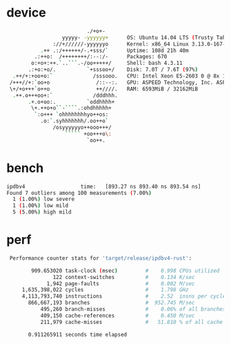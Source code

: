 # device

```bash
                          ./+o+-       
                  yyyyy- -yyyyyy+      OS: Ubuntu 14.04 LTS (Trusty Tahr)
               ://+//////-yyyyyyo      Kernel: x86_64 Linux 3.13.0-167-generic
           .++ .:/++++++/-.+sss/`      Uptime: 108d 21h 40m
         .:++o:  /++++++++/:--:/-      Packages: 670
        o:+o+:++.`..```.-/oo+++++/     Shell: bash 4.3.11
       .:+o:+o/.          `+sssoo+/    Disk: 7.0T / 7.6T (97%)
  .++/+:+oo+o:`             /sssooo.   CPU: Intel Xeon E5-2603 0 @ 8x 1.8GHz
 /+++//+:`oo+o               /::--:.   GPU: ASPEED Technology, Inc. ASPEED Graphics Family (rev 21)
 \+/+o+++`o++o               ++////.   RAM: 6593MiB / 32162MiB
  .++.o+++oo+:`             /dddhhh.
       .+.o+oo:.          `oddhhhh+
        \+.++o+o``-````.:ohdhhhhh+
         `:o+++ `ohhhhhhhhyo++os:
           .o:`.syhhhhhhh/.oo++o`
               /osyyyyyyo++ooo+++/
                   ````` +oo+++o\:
                          `oo++.


```
# bench

```bash
ipdbv4                  time:   [893.27 ns 893.40 ns 893.54 ns]
Found 7 outliers among 100 measurements (7.00%)
  1 (1.00%) low severe
  1 (1.00%) low mild
  5 (5.00%) high mild
```


# perf

```bash
 Performance counter stats for 'target/release/ipdbv4-rust':

        909.653020 task-clock (msec)         #    0.998 CPUs utilized
               122 context-switches          #    0.134 K/sec
             1,942 page-faults               #    0.002 M/sec
     1,635,398,022 cycles                    #    1.798 GHz
     4,113,793,740 instructions              #    2.52  insns per cycle
       866,667,193 branches                  #  952.745 M/sec
           495,260 branch-misses             #    0.06% of all branches
           409,150 cache-references          #    0.450 M/sec
           211,979 cache-misses              #   51.810 % of all cache refs

       0.911265911 seconds time elapsed
```
